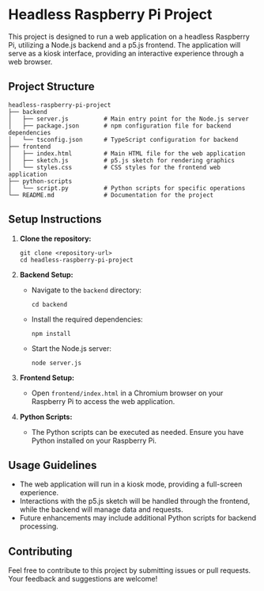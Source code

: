 # Headless Raspberry Pi Project

This project is designed to run a web application on a headless Raspberry Pi, utilizing a Node.js backend and a p5.js frontend. The application will serve as a kiosk interface, providing an interactive experience through a web browser.

## Project Structure

```
headless-raspberry-pi-project
├── backend
│   ├── server.js          # Main entry point for the Node.js server
│   ├── package.json       # npm configuration file for backend dependencies
│   └── tsconfig.json      # TypeScript configuration for backend
├── frontend
│   ├── index.html         # Main HTML file for the web application
│   ├── sketch.js          # p5.js sketch for rendering graphics
│   └── styles.css         # CSS styles for the frontend web application
├── python-scripts
│   └── script.py          # Python scripts for specific operations
└── README.md              # Documentation for the project
```

## Setup Instructions

1. **Clone the repository:**
   ```
   git clone <repository-url>
   cd headless-raspberry-pi-project
   ```

2. **Backend Setup:**
   - Navigate to the `backend` directory:
     ```
     cd backend
     ```
   - Install the required dependencies:
     ```
     npm install
     ```
   - Start the Node.js server:
     ```
     node server.js
     ```

3. **Frontend Setup:**
   - Open `frontend/index.html` in a Chromium browser on your Raspberry Pi to access the web application.

4. **Python Scripts:**
   - The Python scripts can be executed as needed. Ensure you have Python installed on your Raspberry Pi.

## Usage Guidelines

- The web application will run in a kiosk mode, providing a full-screen experience.
- Interactions with the p5.js sketch will be handled through the frontend, while the backend will manage data and requests.
- Future enhancements may include additional Python scripts for backend processing.

## Contributing

Feel free to contribute to this project by submitting issues or pull requests. Your feedback and suggestions are welcome!
